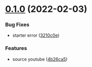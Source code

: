 # [0.1.0](https://github.com/queen-raae/gatsby-source-youtube-oembed/compare/v0.0.0...v0.1.0) (2022-02-03)

### Bug Fixes

- starter error ([3210c0e](https://github.com/queen-raae/gatsby-source-youtube-oembed/commit/3210c0eb1de60c475ddeeed03f3613a37c83b6ee))

### Features

- source youtube ([4b26ca5](https://github.com/queen-raae/gatsby-source-youtube-oembed/commit/4b26ca5509531cb64d416755b3f5455445f69208))
